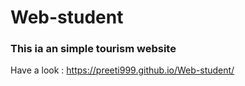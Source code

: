 # Web-student

### This ia an simple tourism website 

Have a look : https://preeti999.github.io/Web-student/
